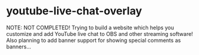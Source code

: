 # youtube-live-chat-overlay
NOTE: NOT COMPLETED! Trying to build a website which helps you customize and add YouTube live chat to OBS and other streaming software! Also planning to add banner support for showing special comments as banners...
